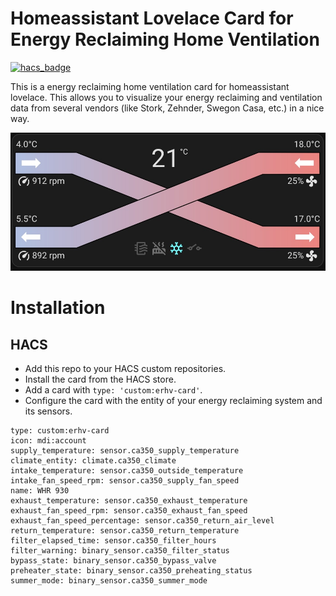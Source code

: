 # Homeassistant Lovelace Card for Energy Reclaiming Home Ventilation

[![hacs_badge](https://img.shields.io/badge/HACS-Default-orange.svg)](https://github.com/hacs/integration)

This is a energy reclaiming home ventilation card for homeassistant lovelace. This allows you
to visualize your energy reclaiming and ventilation data from several vendors (like Stork, Zehnder, Swegon Casa, etc.) 
in a nice way.

![Screenshot - main](https://raw.githubusercontent.com/bolkedebruin/erhv-lovelace/main/docs/screenshot-1.jpg)

# Installation

## HACS

* Add this repo to your HACS custom repositories.
* Install the card from the HACS store.
* Add a card with `type: 'custom:erhv-card'`.
* Configure the card with the entity of your energy reclaiming system and its sensors.

```
type: custom:erhv-card
icon: mdi:account
supply_temperature: sensor.ca350_supply_temperature
climate_entity: climate.ca350_climate
intake_temperature: sensor.ca350_outside_temperature
intake_fan_speed_rpm: sensor.ca350_supply_fan_speed
name: WHR 930
exhaust_temperature: sensor.ca350_exhaust_temperature
exhaust_fan_speed_rpm: sensor.ca350_exhaust_fan_speed
exhaust_fan_speed_percentage: sensor.ca350_return_air_level
return_temperature: sensor.ca350_return_temperature
filter_elapsed_time: sensor.ca350_filter_hours
filter_warning: binary_sensor.ca350_filter_status
bypass_state: binary_sensor.ca350_bypass_valve
preheater_state: binary_sensor.ca350_preheating_status
summer_mode: binary_sensor.ca350_summer_mode
```
